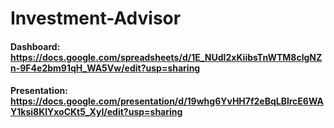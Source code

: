 # Investment-Advisor
#### Dashboard: https://docs.google.com/spreadsheets/d/1E_NUdI2xKiibsTnWTM8clgNZn-9F4e2bm91qH_WA5Vw/edit?usp=sharing
#### Presentation: https://docs.google.com/presentation/d/19whg6YvHH7f2eBqLBlrcE6WAY1ksi8KlYxoCKt5_XyI/edit?usp=sharing
